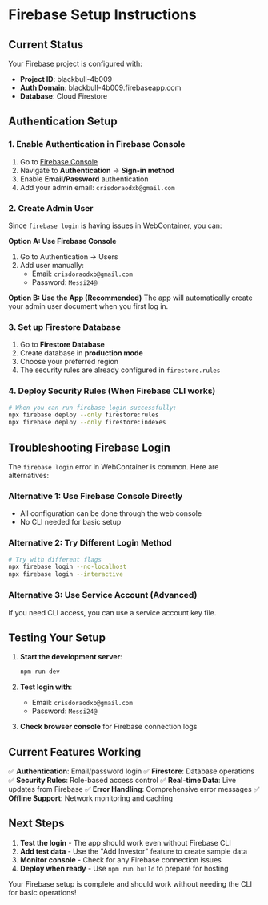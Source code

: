 # Firebase Setup Instructions

## Current Status
Your Firebase project is configured with:
- **Project ID**: blackbull-4b009
- **Auth Domain**: blackbull-4b009.firebaseapp.com
- **Database**: Cloud Firestore

## Authentication Setup

### 1. Enable Authentication in Firebase Console
1. Go to [Firebase Console](https://console.firebase.google.com/project/blackbull-4b009)
2. Navigate to **Authentication** → **Sign-in method**
3. Enable **Email/Password** authentication
4. Add your admin email: `crisdoraodxb@gmail.com`

### 2. Create Admin User
Since `firebase login` is having issues in WebContainer, you can:

**Option A: Use Firebase Console**
1. Go to Authentication → Users
2. Add user manually:
   - Email: `crisdoraodxb@gmail.com`
   - Password: `Messi24@`

**Option B: Use the App (Recommended)**
The app will automatically create your admin user document when you first log in.

### 3. Set up Firestore Database
1. Go to **Firestore Database**
2. Create database in **production mode**
3. Choose your preferred region
4. The security rules are already configured in `firestore.rules`

### 4. Deploy Security Rules (When Firebase CLI works)
```bash
# When you can run firebase login successfully:
npx firebase deploy --only firestore:rules
npx firebase deploy --only firestore:indexes
```

## Troubleshooting Firebase Login

The `firebase login` error in WebContainer is common. Here are alternatives:

### Alternative 1: Use Firebase Console Directly
- All configuration can be done through the web console
- No CLI needed for basic setup

### Alternative 2: Try Different Login Method
```bash
# Try with different flags
npx firebase login --no-localhost
npx firebase login --interactive
```

### Alternative 3: Use Service Account (Advanced)
If you need CLI access, you can use a service account key file.

## Testing Your Setup

1. **Start the development server**:
   ```bash
   npm run dev
   ```

2. **Test login with**:
   - Email: `crisdoraodxb@gmail.com`
   - Password: `Messi24@`

3. **Check browser console** for Firebase connection logs

## Current Features Working

✅ **Authentication**: Email/password login
✅ **Firestore**: Database operations
✅ **Security Rules**: Role-based access control
✅ **Real-time Data**: Live updates from Firebase
✅ **Error Handling**: Comprehensive error messages
✅ **Offline Support**: Network monitoring and caching

## Next Steps

1. **Test the login** - The app should work even without Firebase CLI
2. **Add test data** - Use the "Add Investor" feature to create sample data
3. **Monitor console** - Check for any Firebase connection issues
4. **Deploy when ready** - Use `npm run build` to prepare for hosting

Your Firebase setup is complete and should work without needing the CLI for basic operations!